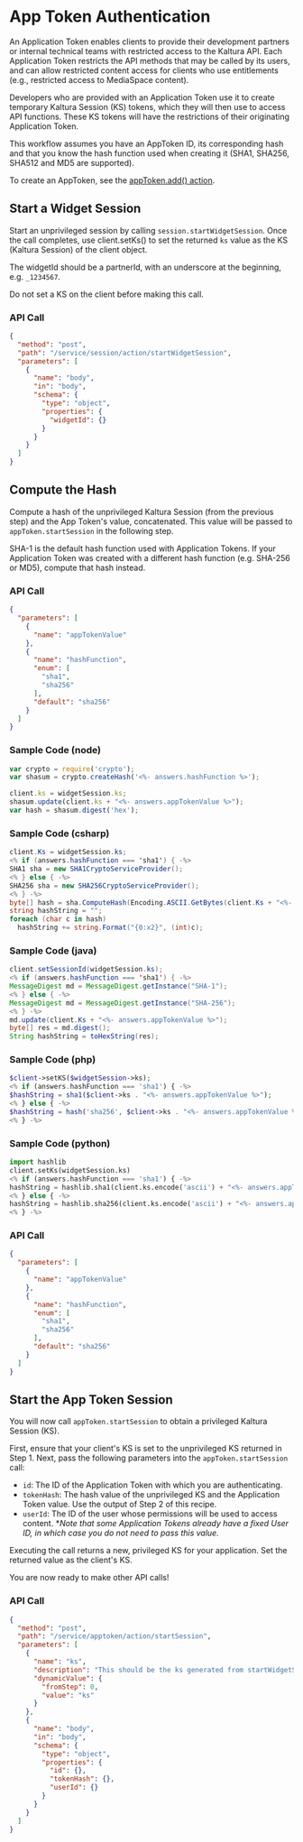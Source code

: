 <!--METADATA
{
  "summary": "Learn how to authenticate using App Tokens"
}
-->

# App Token Authentication
An Application Token enables clients to provide their development partners or internal technical teams with restricted access to the Kaltura API. Each Application Token restricts the API methods that may be called by its users, and can allow restricted content access for clients who use entitlements (e.g., restricted access to MediaSpace content).

Developers who are provided with an Application Token use it to create temporary Kaltura Session (KS) tokens, which they will then use to access API functions. These KS tokens will have the restrictions of their originating Application Token.

This workflow assumes you have an AppToken ID, its corresponding hash and that you know the hash function used when creating it (SHA1, SHA256, SHA512 and MD5 are supported).

To create an AppToken, see the [appToken.add() action](/api-docs/service/appToken/action/add).

## Start a Widget Session
Start an unprivileged session by calling `session.startWidgetSession`. Once the call completes, use client.setKs() to set the returned `ks` value as the KS (Kaltura Session) of the client object.

The widgetId should be a partnerId, with an underscore at the beginning, e.g. `_1234567`.

Do not set a KS on the client before making this call.

### API Call
```json
{
  "method": "post",
  "path": "/service/session/action/startWidgetSession",
  "parameters": [
    {
      "name": "body",
      "in": "body",
      "schema": {
        "type": "object",
        "properties": {
          "widgetId": {}
        }
      }
    }
  ]
}
```

## Compute the Hash
Compute a hash of the unprivileged Kaltura Session (from the previous step) and the App Token's value, concatenated. This value will be passed to `appToken.startSession` in the following step.

SHA-1 is the default hash function used with Application Tokens. If your Application Token was created with a different hash function (e.g. SHA-256 or MD5), compute that hash instead.

### API Call
```json
{
  "parameters": [
    {
      "name": "appTokenValue"
    },
    {
      "name": "hashFunction",
      "enum": [
        "sha1",
        "sha256"
      ],
      "default": "sha256"
    }
  ]
}
```
### Sample Code (node)
```javascript
var crypto = require('crypto');
var shasum = crypto.createHash('<%- answers.hashFunction %>');

client.ks = widgetSession.ks;
shasum.update(client.ks + "<%- answers.appTokenValue %>");
var hash = shasum.digest('hex');
```
### Sample Code (csharp)
```csharp
client.Ks = widgetSession.ks;
<% if (answers.hashFunction === 'sha1') { -%>
SHA1 sha = new SHA1CryptoServiceProvider();
<% } else { -%>
SHA256 sha = new SHA256CryptoServiceProvider();
<% } -%>
byte[] hash = sha.ComputeHash(Encoding.ASCII.GetBytes(client.Ks + "<%- answers.appTokenValue %>"));
string hashString = "";
foreach (char c in hash)
  hashString += string.Format("{0:x2}", (int)c);
```
### Sample Code (java)
```java
client.setSessionId(widgetSession.ks);
<% if (answers.hashFunction === 'sha1') { -%>
MessageDigest md = MessageDigest.getInstance("SHA-1");
<% } else { -%>
MessageDigest md = MessageDigest.getInstance("SHA-256");
<% } -%>
md.update(client.Ks + "<%- answers.appTokenValue %>");
byte[] res = md.digest();
String hashString = toHexString(res);
```
### Sample Code (php)
```php
$client->setKS($widgetSession->ks);
<% if (answers.hashFunction === 'sha1') { -%>
$hashString = sha1($client->ks . "<%- answers.appTokenValue %>");
<% } else { -%>
$hashString = hash('sha256', $client->ks . "<%- answers.appTokenValue %>");
<% } -%>
```
### Sample Code (python)
```python
import hashlib
client.setKs(widgetSession.ks)
<% if (answers.hashFunction === 'sha1') { -%>
hashString = hashlib.sha1(client.ks.encode('ascii') + "<%- answers.appTokenValue %>").hexdigest()
<% } else { -%>
hashString = hashlib.sha256(client.ks.encode('ascii') + "<%- answers.appTokenValue %>").hexdigest()
<% } -%>
```

### API Call
```json
{
  "parameters": [
    {
      "name": "appTokenValue"
    },
    {
      "name": "hashFunction",
      "enum": [
        "sha1",
        "sha256"
      ],
      "default": "sha256"
    }
  ]
}
```

## Start the App Token Session
You will now call `appToken.startSession` to obtain a privileged Kaltura Session (KS). 

First, ensure that your client's KS is set to the unprivileged KS returned in Step 1.  Next, pass the following parameters into the `appToken.startSession` call:
* `id`: The ID of the Application Token with which you are authenticating.
* `tokenHash`: The hash value of the unprivileged KS and the Application Token value. Use the output of Step 2 of this recipe.
* `userId`: The ID of the user whose permissions will be used to access content. **Note that some Application Tokens already have a fixed User ID, in which case you do not need to pass this value.*

Executing the call returns a new, privileged KS for your application. Set the returned value as the client's KS.

You are now ready to make other API calls!

### API Call
```json
{
  "method": "post",
  "path": "/service/apptoken/action/startSession",
  "parameters": [
    {
      "name": "ks",
      "description": "This should be the ks generated from startWidgetSession in step 1",
      "dynamicValue": {
        "fromStep": 0,
        "value": "ks"
      }
    },
    {
      "name": "body",
      "in": "body",
      "schema": {
        "type": "object",
        "properties": {
          "id": {},
          "tokenHash": {},
          "userId": {}
        }
      }
    }
  ]
}
```
